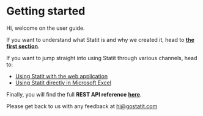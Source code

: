 # Getting started

Hi, welcome on the user guide.

If you want to understand what Statit is and why we created it, head to [**the first section**](what_is.md).

If you want to jump straight into using Statit through various channels, head to:

* [Using Statit with the web application](gs/web.md)
* [Using Statit directly in Microsoft Excel](gs/excel.md)

Finally, you will find the full **REST API reference** [**here**](reference/api_rest.md).

Please get back to us with any feedback at [hi@gostatit.com](mailto:hi@gostatit.com)
